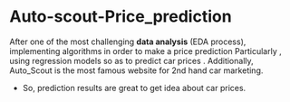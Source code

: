 # Auto-scout-Price_prediction
After one of the most challenging **data analysis** (EDA process),
implementing algorithms in order to  make a price prediction
Particularly , using regression models so as to predict  car prices .
Additionally, Auto_Scout is the most famous website for 2nd hand car marketing.
- So, prediction results are great to get idea about car prices. 
